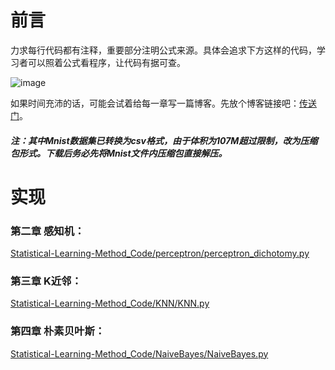 前言
====

力求每行代码都有注释，重要部分注明公式来源。具体会追求下方这样的代码，学习者可以照着公式看程序，让代码有据可查。

![image](https://github.com/Dod-o/Statistical-Learning-Method_Code/blob/master/CodePic.png)

    
如果时间充沛的话，可能会试着给每一章写一篇博客。先放个博客链接吧：[传送门](http://www.pkudodo.com/)。    

##### 注：其中Mnist数据集已转换为csv格式，由于体积为107M超过限制，改为压缩包形式。下载后务必先将Mnist文件内压缩包直接解压。   

       
       
实现
======

### 第二章 感知机：
[Statistical-Learning-Method_Code/perceptron/perceptron_dichotomy.py](https://github.com/Dod-o/Statistical-Learning-Method_Code/blob/master/perceptron/perceptron_dichotomy.py)
      
### 第三章 K近邻：
[Statistical-Learning-Method_Code/KNN/KNN.py](https://github.com/Dod-o/Statistical-Learning-Method_Code/blob/master/KNN/KNN.py)
      
### 第四章 朴素贝叶斯：
[Statistical-Learning-Method_Code/NaiveBayes/NaiveBayes.py](https://github.com/Dod-o/Statistical-Learning-Method_Code/blob/master/NaiveBayes/NaiveBayes.py)    

